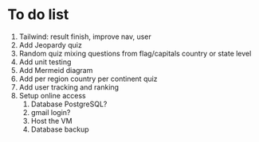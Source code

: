 # To do list

1. Tailwind: result finish, improve nav, user
1. Add Jeopardy quiz
1. Random quiz mixing questions from flag/capitals country or state level
1. Add unit testing
1. Add Mermeid diagram
1. Add per region country per continent quiz
1. Add user tracking and ranking
1. Setup online access
    1. Database PostgreSQL?
    1. gmail login?
    1. Host the VM
    1. Database backup

